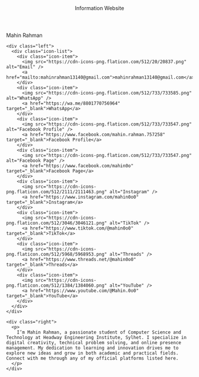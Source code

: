<!DOCTYPE html>
<html lang="en">
<head>
  <meta charset="UTF-8" />
  <meta name="viewport" content="width=device-width, initial-scale=1.0"/>
  <title>Mahin Rahman - Information Website</title>
</head>
<body>

  <header>Information Website</header>

  <div class="container">
    <div class="name">Mahin Rahman</div>

    <div class="left">
      <div class="icon-list">
        <div class="icon-item">
          <img src="https://cdn-icons-png.flaticon.com/512/20/20837.png" alt="Email" />
          <a href="mailto:mahinrahman13140@gmail.com">mahinrahman13140@gmail.com</a>
        </div>
        <div class="icon-item">
          <img src="https://cdn-icons-png.flaticon.com/512/733/733585.png" alt="WhatsApp" />
          <a href="https://wa.me/8801770756964" target="_blank">WhatsApp</a>
        </div>
        <div class="icon-item">
          <img src="https://cdn-icons-png.flaticon.com/512/733/733547.png" alt="Facebook Profile" />
          <a href="https://www.facebook.com/mahin.rahman.757258" target="_blank">Facebook Profile</a>
        </div>
        <div class="icon-item">
          <img src="https://cdn-icons-png.flaticon.com/512/733/733547.png" alt="Facebook Page" />
          <a href="https://www.facebook.com/mahin0o" target="_blank">Facebook Page</a>
        </div>
        <div class="icon-item">
          <img src="https://cdn-icons-png.flaticon.com/512/2111/2111463.png" alt="Instagram" />
          <a href="https://www.instagram.com/mahin0o0" target="_blank">Instagram</a>
        </div>
        <div class="icon-item">
          <img src="https://cdn-icons-png.flaticon.com/512/3046/3046121.png" alt="TikTok" />
          <a href="https://www.tiktok.com/@mahin0o0" target="_blank">TikTok</a>
        </div>
        <div class="icon-item">
          <img src="https://cdn-icons-png.flaticon.com/512/5968/5968953.png" alt="Threads" />
          <a href="https://www.threads.net/@mahin0o0" target="_blank">Threads</a>
        </div>
        <div class="icon-item">
          <img src="https://cdn-icons-png.flaticon.com/512/1384/1384060.png" alt="YouTube" />
          <a href="https://www.youtube.com/@Mahin.0o0" target="_blank">YouTube</a>
        </div>
      </div>
    </div>

    <div class="right">
      <p>
        I’m Mahin Rahman, a passionate student of Computer Science and Technology at Headway Engineering Institute, Sylhet. I specialize in digital creativity, technical problem solving, and online presence management. My dedication to learning and innovation drives me to explore new ideas and grow in both academic and practical fields. Connect with me through any of my official platforms listed here.
      </p>
    </div>
  </div>

</body>
</html>

